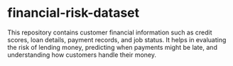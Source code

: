 # financial-risk-dataset
This repository contains customer financial information such as credit scores, loan details, payment records, and job status. It helps in evaluating the risk of lending money, predicting when payments might be late, and understanding how customers handle their money.
